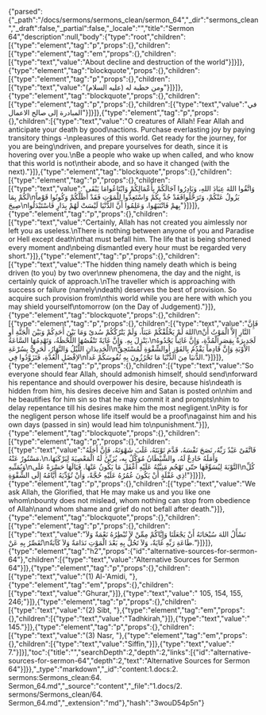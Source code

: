{"parsed":{"_path":"/docs/sermons/sermons_clean/sermon_64","_dir":"sermons_clean","_draft":false,"_partial":false,"_locale":"","title":"Sermon 64","description":null,"body":{"type":"root","children":[{"type":"element","tag":"p","props":{},"children":[{"type":"element","tag":"em","props":{},"children":[{"type":"text","value":"About decline and destruction of the world"}]}]},{"type":"element","tag":"blockquote","props":{},"children":[{"type":"element","tag":"p","props":{},"children":[{"type":"text","value":"ومن خطبة له (عليه السلام)"}]}]},{"type":"element","tag":"blockquote","props":{},"children":[{"type":"element","tag":"p","props":{},"children":[{"type":"text","value":"في المبادرة إلى صالح الاعمال"}]}]},{"type":"element","tag":"p","props":{},"children":[{"type":"text","value":"O creatures of Allah! Fear Allah and anticipate your death by good\nactions. Purchase everlasting joy by paying transitory things -\npleasures of this world. Get ready for the journey, for you are being\ndriven, and prepare yourselves for death, since it is hovering over you.\nBe a people who wake up when called, and who know that this world is not\ntheir abode, and so have it changed (with the next)."}]},{"type":"element","tag":"blockquote","props":{},"children":[{"type":"element","tag":"p","props":{},"children":[{"type":"text","value":"وَاتَّقُوا اللهَ عِبَادَ اللهِ، وَبَادِرُوا آجَالَكُمْ بِأَعْمَالِكُمْ وَابْتَاعُوامَا يَبْقَى لَكُمْ بِمَا\nيَزُولُ عَنْكُمْ، وَتَرَحَّلُوافَقَدْ جُدَّ بِكُمْ وَاسْتَعِدُّوا لِلْمَوْتِ فَقَدْ أَظَلَّكُمْ وَكُونُوا قَوْماً صِيحَ\nبِهمْ فَانْتَبَهُوا، وَعَلِمُوا أَنَّ الدُّنْيَا لَيْسَتْ لَهُمْ بِدَارٍ فَاسْتَبْدَلُوا"}]}]},{"type":"element","tag":"p","props":{},"children":[{"type":"text","value":"Certainly, Allah has not created you aimlessly nor left you as useless.\nThere is nothing between anyone of you and Paradise or Hell except death\nthat must befall him. The life that is being shortened every moment and\nbeing dismantled every hour must be regarded very short."}]},{"type":"element","tag":"p","props":{},"children":[{"type":"text","value":"The hidden thing namely death which is being driven (to you) by two over\nnew phenomena, the day and the night, is certainly quick of approach.\nThe traveller which is approaching with success or failure (namely\ndeath) deserves the best of provision. So acquire such provision from\nthis world while you are here with which you may shield yourself\ntomorrow (on the Day of Judgement)."}]},{"type":"element","tag":"blockquote","props":{},"children":[{"type":"element","tag":"p","props":{},"children":[{"type":"text","value":"فَإِنَّ اللهَ لَمْ يَخْلُقْكُمْ عَبَثاً، وَلَمْ يَتْرُكْكُمْ سُدىً وَمَا بَيْنَ أَحَدِكُمْ وَبَيْنَ الْجَنَّةِ أَوِ\nالنَّارِ إِلاَّ الْمَوْتُ أَنْ يَنْزِلَ بِهِ. وَإِنَّ غَايَةً تَنْقُصُهَا اللَّحْظَةُ، وَتَهْدِمُهَا السَّاعَةُ،\nلَجَدِيرَةٌ بِقِصَرِالْمُدَّةِ، وَإِنَّ غَائِباً يَحْدُوهُ الْجَدِيدَانِ اللَّيْلُ وَالنَّهَارُ، لَحَرِيٌّ بِسُرْعَةِ\nالاْوْبَةِ وَإِنَّ قَادِماً يَقْدُمُ بِالفَوْزِ أَوالشِّقْوَةِ لَمُسْتَحِقٌّ لاِفْضَلِ الْعُدَّةِ، فَتَزَوَّدُوا فِي\nالدُّنيَا مِنَ الدُّنْيَا مَا تَحْرُزُونَ بِهِ نُفُوسَكُمْ غَداً."}]}]},{"type":"element","tag":"p","props":{},"children":[{"type":"text","value":"So everyone should fear Allah, should admonish himself, should send\nforward his repentance and should overpower his desire, because his\ndeath is hidden from him, his desires deceive him and Satan is posted on\nhim and he beautifies for him sin so that he may commit it and prompts\nhim to delay repentance till his desires make him the most negligent.\nPity is for the negligent person whose life itself would be a proof\nagainst him and his own days (passed in sin) would lead him to\npunishment."}]},{"type":"element","tag":"blockquote","props":{},"children":[{"type":"element","tag":"p","props":{},"children":[{"type":"text","value":"فَاتَّقَىْ عَبْدٌ رَبِّهُ، نَصَحَ نَفْسَهُ، قَدَّمَ تَوْبَتَهُ، غَلَبَ شَهْوَتَهُ، فَإِنَّ أَجَلَهُ مَسْتُورٌ عَنْهُ،\nوَأَمَلَهُ خَادِعٌ لَهُ، والشَّيْطَانُ مُوَكَّلٌ بِه، يُزَيِّنُ لَهُ الْمَعْصِيَةَ لِيَرْكَبَهَا، وَيُمَنِّيهِ\nالتَّوْبَةَ لِيُسَوِّفَهَا حتّى تَهْجُم مَنِيَّتُهُ عَلَيْهِ أَغْفَلَ مَا يَكُونُ عَنْهَا. فَيَالَهَا حَسْرَةً عَلَى\nكُلِّ ذِي غَفْلَةٍ أَنْ يَكُونَ عُمُرُهُ عَلَيْهِ حُجَّةً، وَأَنْ تُؤَدِّيَهُ أَيَّامُهُ إِلَى الشِّقْوَةِ!"}]}]},{"type":"element","tag":"p","props":{},"children":[{"type":"text","value":"We ask Allah, the Glorified, that He may make us and you like one whom\nbounty does not mislead, whom nothing can stop from obedience of Allah\nand whom shame and grief do not befall after death."}]},{"type":"element","tag":"blockquote","props":{},"children":[{"type":"element","tag":"p","props":{},"children":[{"type":"text","value":"نَسْأَلُ اللهَ سُبْحَانَهُ أَنْ يَجْعَلَنَا وَإِيَّاكُمْ مِمِّنْ لاَ تُبْطِرُهُ نَعْمَةٌ وَلاَ تُقَصِّرُ بِهِ عَنْ\nطَاعَةِ رَبِّهِ غَايَةٌ، وَلاَ تَحُلُّ بِهِ بَعْدَ الْمَوْتِ نَدَامَةٌ وَلاَ كَآبَةٌ."}]}]},{"type":"element","tag":"h2","props":{"id":"alternative-sources-for-sermon-64"},"children":[{"type":"text","value":"Alternative Sources for Sermon 64"}]},{"type":"element","tag":"p","props":{},"children":[{"type":"text","value":"(1) Al-'Amidi, "},{"type":"element","tag":"em","props":{},"children":[{"type":"text","value":"Ghurar,"}]},{"type":"text","value":" 105, 154, 155, 246;"}]},{"type":"element","tag":"p","props":{},"children":[{"type":"text","value":"(2) Sibt, "},{"type":"element","tag":"em","props":{},"children":[{"type":"text","value":"Tadhkirah,"}]},{"type":"text","value":" 145."}]},{"type":"element","tag":"p","props":{},"children":[{"type":"text","value":"(3) Nasr, "},{"type":"element","tag":"em","props":{},"children":[{"type":"text","value":"Siffin,"}]},{"type":"text","value":" 7."}]}],"toc":{"title":"","searchDepth":2,"depth":2,"links":[{"id":"alternative-sources-for-sermon-64","depth":2,"text":"Alternative Sources for Sermon 64"}]}},"_type":"markdown","_id":"content:1.docs:2. sermons:Sermons_clean:64. Sermon_64.md","_source":"content","_file":"1.docs/2. sermons/Sermons_clean/64. Sermon_64.md","_extension":"md"},"hash":"3wouD54p5n"}